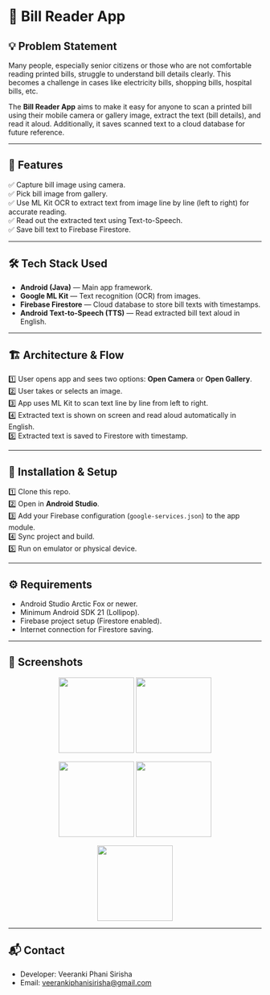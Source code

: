 # 📄 Bill Reader App

## 💡 Problem Statement

Many people, especially senior citizens or those who are not comfortable reading printed bills, struggle to understand bill details clearly. This becomes a challenge in cases like electricity bills, shopping bills, hospital bills, etc.

The **Bill Reader App** aims to make it easy for anyone to scan a printed bill using their mobile camera or gallery image, extract the text (bill details), and read it aloud. Additionally, it saves scanned text to a cloud database for future reference.

---

## 🎯 Features

✅ Capture bill image using camera.  
✅ Pick bill image from gallery.  
✅ Use ML Kit OCR to extract text from image line by line (left to right) for accurate reading.  
✅ Read out the extracted text using Text-to-Speech.  
✅ Save bill text to Firebase Firestore.  

---

## 🛠️ Tech Stack Used

* **Android (Java)** — Main app framework.
* **Google ML Kit** — Text recognition (OCR) from images.
* **Firebase Firestore** — Cloud database to store bill texts with timestamps.
* **Android Text-to-Speech (TTS)** — Read extracted bill text aloud in English.

---

## 🏗️ Architecture & Flow

1️⃣ User opens app and sees two options: **Open Camera** or **Open Gallery**.  
2️⃣ User takes or selects an image.  
3️⃣ App uses ML Kit to scan text line by line from left to right.  
4️⃣ Extracted text is shown on screen and read aloud automatically in English.  
5️⃣ Extracted text is saved to Firestore with timestamp.  

---

## 🚀 Installation & Setup

1️⃣ Clone this repo.  
2️⃣ Open in **Android Studio**.  
3️⃣ Add your Firebase configuration (`google-services.json`) to the app module.  
4️⃣ Sync project and build.  
5️⃣ Run on emulator or physical device.  

---

## ⚙️ Requirements

* Android Studio Arctic Fox or newer.
* Minimum Android SDK 21 (Lollipop).
* Firebase project setup (Firestore enabled).
* Internet connection for Firestore saving.

---


## 📸 Screenshots

<p align="center">
  <img src="https://github.com/user-attachments/assets/f9e4c3f7-991c-4b89-a48b-db89fd3f5959" width="150"/>
  <img src="https://github.com/user-attachments/assets/1feacd0b-3e45-4234-bf24-a9e2d66a6fa2" width="150"/>
</p>

<p align="center">
  <img src="https://github.com/user-attachments/assets/4b39d17f-facf-4b1d-ad31-d0a00a9cc7ac" width="150"/>
  <img src="https://github.com/user-attachments/assets/a736ddad-393a-44fb-ba2d-7694036af644" width="150"/>
</p>

<p align="center">
  <img src="https://github.com/user-attachments/assets/56e12089-5520-4ea4-97de-e3c6b0304899" width="150"/>
</p>











---

## 📬 Contact

* Developer: Veeranki Phani Sirisha
* Email: [veerankiphanisirisha@gmail.com](mailto:veerankiphanisirisha@gmail.com)

